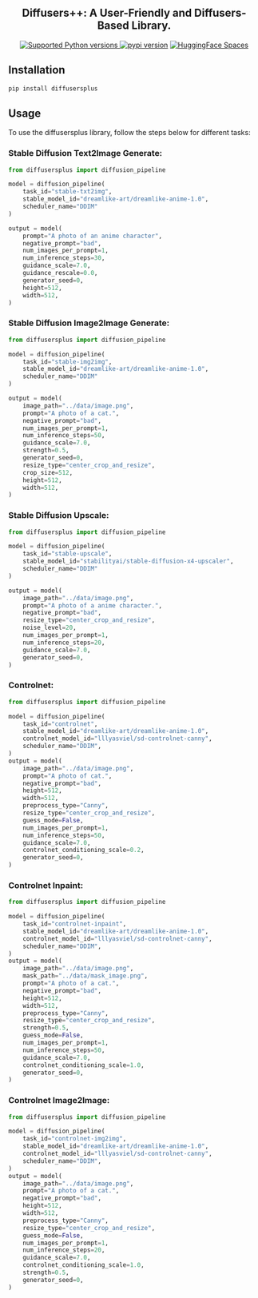 <div align="center">
<h2>
     Diffusers++: A User-Friendly and Diffusers-Based Library.
</h2> 
<div>
    <a href="https://pypi.org/project/diffusersplus" target="_blank">
        <img src="https://img.shields.io/pypi/pyversions/diffusersplus.svg?color=%2334D058" alt="Supported Python versions">
    </a>
    <a href="https://badge.fury.io/py/diffusersplus"><img src="https://badge.fury.io/py/diffusersplus.svg" alt="pypi version"></a>
    <a href="https://huggingface.co/spaces/ArtGAN/Image-Diffusion-WebUI"><img src="https://huggingface.co/datasets/huggingface/badges/raw/main/open-in-hf-spaces-sm.svg" alt="HuggingFace Spaces"></a>
</div>
</div>


## Installation
```bash
pip install diffusersplus
```

## Usage
To use the diffusersplus library, follow the steps below for different tasks:

### Stable Diffusion Text2Image Generate:
```python
from diffusersplus import diffusion_pipeline

model = diffusion_pipeline(
    task_id="stable-txt2img", 
    stable_model_id="dreamlike-art/dreamlike-anime-1.0", 
    scheduler_name="DDIM"
)

output = model(
    prompt="A photo of an anime character",
    negative_prompt="bad",
    num_images_per_prompt=1,
    num_inference_steps=30,
    guidance_scale=7.0,
    guidance_rescale=0.0,
    generator_seed=0,
    height=512,
    width=512,
)
```

### Stable Diffusion Image2Image Generate:

```python	
from diffusersplus import diffusion_pipeline

model = diffusion_pipeline(
    task_id="stable-img2img",
    stable_model_id="dreamlike-art/dreamlike-anime-1.0",
    scheduler_name="DDIM"
)

output = model(
    image_path="../data/image.png",
    prompt="A photo of a cat.",
    negative_prompt="bad",
    num_images_per_prompt=1,
    num_inference_steps=50,
    guidance_scale=7.0,
    strength=0.5,
    generator_seed=0,
    resize_type="center_crop_and_resize",
    crop_size=512,
    height=512,
    width=512,
)
```

### Stable Diffusion Upscale:
```python
from diffusersplus import diffusion_pipeline

model = diffusion_pipeline(
    task_id="stable-upscale",
    stable_model_id="stabilityai/stable-diffusion-x4-upscaler",
    scheduler_name="DDIM"
)

output = model(
    image_path="../data/image.png",
    prompt="A photo of a anime character.",
    negative_prompt="bad",
    resize_type="center_crop_and_resize",
    noise_level=20,
    num_images_per_prompt=1,
    num_inference_steps=20,
    guidance_scale=7.0,
    generator_seed=0,
)
```
### Controlnet:
```python
from diffusersplus import diffusion_pipeline

model = diffusion_pipeline(
    task_id="controlnet",
    stable_model_id="dreamlike-art/dreamlike-anime-1.0",
    controlnet_model_id="lllyasviel/sd-controlnet-canny",
    scheduler_name="DDIM",
)
output = model(
    image_path="../data/image.png",
    prompt="A photo of cat.",
    negative_prompt="bad",
    height=512,
    width=512,
    preprocess_type="Canny",
    resize_type="center_crop_and_resize",
    guess_mode=False,
    num_images_per_prompt=1,
    num_inference_steps=50,
    guidance_scale=7.0,
    controlnet_conditioning_scale=0.2,
    generator_seed=0,
)
```

### Controlnet Inpaint:
```python
from diffusersplus import diffusion_pipeline

model = diffusion_pipeline(
    task_id="controlnet-inpaint",
    stable_model_id="dreamlike-art/dreamlike-anime-1.0",
    controlnet_model_id="lllyasviel/sd-controlnet-canny",
    scheduler_name="DDIM",
)
output = model(
    image_path="../data/image.png",
    mask_path="../data/mask_image.png",
    prompt="A photo of a cat.",
    negative_prompt="bad",
    height=512,
    width=512,
    preprocess_type="Canny",
    resize_type="center_crop_and_resize",
    strength=0.5,
    guess_mode=False,
    num_images_per_prompt=1,
    num_inference_steps=50,
    guidance_scale=7.0,
    controlnet_conditioning_scale=1.0,
    generator_seed=0,
)
```

### Controlnet Image2Image:
```python
from diffusersplus import diffusion_pipeline

model = diffusion_pipeline(
    task_id="controlnet-img2img",
    stable_model_id="dreamlike-art/dreamlike-anime-1.0",
    controlnet_model_id="lllyasviel/sd-controlnet-canny",
    scheduler_name="DDIM",
)
output = model(
    image_path="../data/image.png",
    prompt="A photo of a cat.",
    negative_prompt="bad",
    height=512,
    width=512,
    preprocess_type="Canny",
    resize_type="center_crop_and_resize",
    guess_mode=False,
    num_images_per_prompt=1,
    num_inference_steps=20,
    guidance_scale=7.0,
    controlnet_conditioning_scale=1.0,
    strength=0.5,
    generator_seed=0,
)

```
